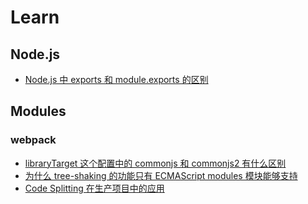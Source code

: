 # Learn
## Node.js

- [Node.js 中 exports 和 module.exports 的区别](./Nodejs/module.exports-vs-exports.md)

## Modules
### webpack

- [libraryTarget 这个配置中的 commonjs 和 commonjs2 有什么区别](./Modules/webpack/commonjs-vs-commonjs2.md)
- [为什么 tree-shaking 的功能只有 ECMAScript modules 模块能够支持](./Modules/webpack/tree-shaking-and-modules.md)
- [Code Splitting 在生产项目中的应用](./Modules/webpack/code-splitting-in-production.md)